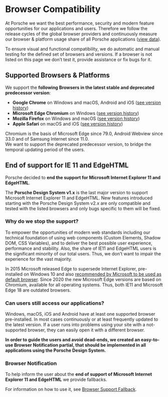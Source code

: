 # Browser Compatibility

At Porsche we want the best performance, security and modern feature opportunities for our applications and users.
Therefore we follow the release cycles of the global browser providers and continuously measure our browser & platform
usage share of all Porsche applications
([view data](https://datastudio.google.com/open/1kMBbEg9F79q_QOg2zFtz52I_S85Fy47b)).

To ensure visual and functional compatibility, we do automatic and manual testing for the defined set of browsers and
versions. If a browser is not listed on this page we don’t test it, provide assistance or fix bugs for it.

<TableOfContents></TableOfContents>

## Supported Browsers & Platforms

We support the **following Browsers in the latest stable and deprecated predecessor version**:

- **Google Chrome** on Windows and macOS, Android and iOS ([see version history](https://chromereleases.googleblog.com))
- **Microsoft Edge Chromium** on Windows
  ([see version history](https://learn.microsoft.com/en-us/deployedge/microsoft-edge-relnote-stable-channel))
- **Mozilla Firefox** on Windows and macOS ([see version history](https://mozilla.org/en-US/firefox/releases))
- **Apple Safari** on macOS and iOS
  ([see version history](https://developer.apple.com/documentation/safari-release-notes))

<p-text :theme="this.$store.getters.storefrontTheme" size="x-small">Chromium is the basis of Microsoft Edge since 79.0,
Android Webview since 33.0 and of Samsung Internet since 11.0. <br/>We want to support the deprecated predecessor
version, to bridge the temporal updating period of the users.</p-text>

## End of support for IE 11 and EdgeHTML

Porsche decided to **end the support for Microsoft Internet Explorer 11 and EdgeHTML**.

The **Porsche Design System v1.x** is the last major version to support Microsoft Internet Explorer 11 and EdgeHTML. New
features introduced starting with the Porsche Design System v2.x are only compatible and tested with the listed browsers
and only bugs specific to them will be fixed.

### Why do we stop the support?

To empower the opportunities of modern web standards including our technical foundation of using web components (Custom
Elements, Shadow DOM, CSS Variables), and to deliver the best possible user experience, performance and stability. Also,
the share of IE11 and EdgeHTML users is the significant minority of our total users. Thus, we don't want to impair the
experience for the vast majority.

In 2015 Microsoft released Edge to supersede Internet Explorer, pre-installed on Windows 10 and also
[recommended by Microsoft to be used as default browser](https://docs.microsoft.com/de-de/lifecycle/faq/internet-explorer-microsoft-edge).
Since 2020 the new Microsoft Edge versions are based on Chromium, available for all operating systems. Thus, both IE11
and Microsoft Edge 18 are outdated browsers.

### Can users still access our applications?

Windows, macOS, iOS and Android have at least one supported browser pre-installed. In most cases continuously or at
least frequently updated to the latest version. If a user runs into problems using your site with a not-supported
browser, they can easily open it with a different browser.

**In order to guide the users and avoid dead-ends, we created an easy-to-use Browser Notification partial, that should
be implemented in all applications using the Porsche Design System.**

### Browser Notification

To help inform the user about the **end of support of Microsoft Internet Explorer 11 and EdgeHTML** we provide
fallbacks.

For information on how to use it, see [Browser Support Fallback](partials/browser-support-fallback-script).
